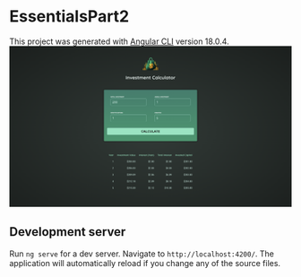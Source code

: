 # EssentialsPart2

This project was generated with [Angular CLI](https://github.com/angular/angular-cli) version 18.0.4.
<img src="./public/project.png">

## Development server

Run `ng serve` for a dev server. Navigate to `http://localhost:4200/`. The application will automatically reload if you change any of the source files.
